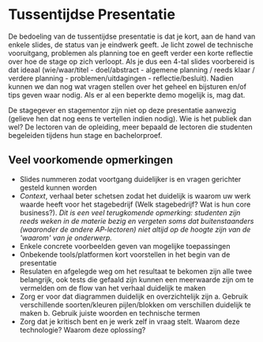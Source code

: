 # Tussentijdse Presentatie

De bedoeling van de tussentijdse presentatie is dat je kort, aan de hand van enkele slides, de status van je eindwerk geeft. Je licht zowel de technische vooruitgang, problemen als planning toe en geeft verder een korte reflectie over hoe de stage op zich verloopt. Als je dus een 4-tal slides voorbereid is dat ideaal (wie/waar/titel  - doel/abstract - algemene planning / reeds klaar / verdere planning - problemen/uitdagingen -  reflectie/besluit). Nadien kunnen we dan nog wat vragen stellen over het geheel en bijsturen en/of tips geven waar nodig. Als er al een beperkte demo mogelijk is, mag dat.

De stagegever en stagementor zijn niet op deze presentatie aanwezig (gelieve hen dat nog eens te vertellen indien nodig).
Wie is het publiek dan wel? De lectoren van de opleiding, meer bepaald de lectoren die studenten begeleiden tijdens hun stage en bachelorproef.

## Veel voorkomende opmerkingen
* Slides nummeren zodat voortgang duidelijker is en vragen gerichter gesteld kunnen worden
* *Context*, verhaal beter schetsen zodat het duidelijk is waarom uw werk waarde heeft voor het stagebedrijf (Welk stagebedrijf? Wat is hun core business?). *Dit is een veel terugkomende opmerking: studenten zijn reeds weken in de materie bezig en vergeten soms dat buitenstaanders (waaronder de andere AP-lectoren) niet altijd op de hoogte zijn van de 'waarom' van je onderwerp.*
* Enkele concrete voorbeelden geven van mogelijke toepassingen
* Onbekende tools/platformen kort voorstellen in het begin van de presentatie
* Resulaten en afgelegde weg om het resultaat te bekomen zijn alle twee belangrijk, ook tests die gefaald zijn kunnen een meerwaarde zijn om te vermelden om de flow van het verhaal duidelijk te maken
* Zorg er voor dat diagrammen duidelijk en overzichtelijk zijn 
  a. Gebruik verschillende soorten/kleuren pijlen/blokken om verschillen duidelijk te maken
  b. Gebruik juiste woorden en technische termen
* Zorg dat je kritisch bent en je werk zelf in vraag stelt. Waarom deze technologie? Waarom deze oplossing?
